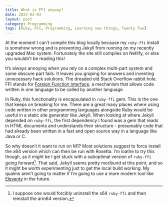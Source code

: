 ```yaml
---
title: What is FFI anyway?
date: 2022-02-03
layout: post
category: Programming
tags: [Ruby, FFI, Programming, Learning new things, Twenty Two]
---
```


At the moment I can’t compile this blog locally because my `ruby-ffi` install is somehow wrong and is preventing Jekyll from running on my recently upgraded Mac system. Fortunately the site still compiles on Netlify, or else you wouldn’t be reading this!

It’s always annoying when you rely on a complex multi-part system and some obscure part fails. It leaves you groping for answers and inventing unnecessary hack solutions. The dreaded old Stack Overflow rabbit hole. FFI stands for [Foreign Function Interface][1], a mechanism that allows code written in one language to be called by another language.

In Ruby, this functionality is encapsulated in `ruby-ffi` gem. This is the one that keeps on breaking for me. There are a great many places where using code written in other programming languages alongside Ruby would be useful in a static site generator like Jekyll. When looking at where Jekyll depended on  `ruby-ffi`, the first dependency I found was a gem that reads in HTML documents and understands their structure - presumably code that had already been written in a fast and open source way in a language like Java or C. 

So why doesn’t it want to run on M1? Most solutions suggest to force install the x64 version which can then be run with Rosetta. I’m loathe to try this though, as it might be I get stuck with a suboptimal version of `ruby-ffi` going forward[^1]. That said, Jekyll seems pretty moribund at this point, and so it might be worth experimenting just to get the local build working. My qualms aren’t going to matter if I’m going to use a more modern tool like [ Eleventy](https://www.11ty.dev "Link to the Eleventy website") in the future.

[^1]:	I suppose one would forcibly uninstall the x64 `ruby-ffi` and then reinstall the arm64 version.

[1]:	https://en.wikipedia.org/wiki/Foreign_function_interface
